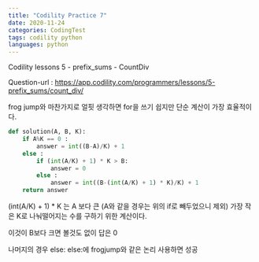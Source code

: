 ```yaml
---
title: "Codility Practice 7"
date: 2020-11-24
categories: CodingTest
tags: codility python
languages: python
---
```

Codility lessons 5 - prefix_sums - CountDiv

Question-url : https://app.codility.com/programmers/lessons/5-prefix_sums/count_div/

frog jump와 마찬가지로 얼핏 생각하면 for을 쓰기 쉽지만 단순 계산이 가장 효율적이다.

```python
def solution(A, B, K):
    if A%K == 0 :
        answer = int((B-A)/K) + 1
    else :
        if (int(A/K) + 1) * K > B:
            answer = 0
        else :
            answer = int((B-(int(A/K) + 1) * K)/K) + 1
    return answer
```

(int(A/K) + 1) * K 는 A 보다 큰 (A와 같을 경우는 위의 if로 빼두었으니 제외) 가장 작은 K로 나눠떨어지는 수를 구하기 위한 계산이다.

이것이 B보다 크면 볼것도 없이 답은 0

나머지의 경우 else: else:에 frogjump와 같은 논리 사용하면 성공